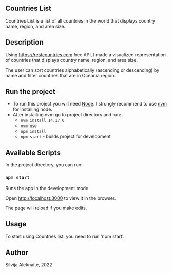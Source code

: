 ## Countries List

Countries List is a list of all countries in the world that displays country name, region, and area size.

## Description

Using https://restcountries.com free API, I made a visualized representation of countries that displays country name, region, and area size.

The user can sort countries alphabetically (ascending or descending) by name and filter countries that are in Oceania region.

## Run the project

- To run this project you will need [Node](https://nodejs.org/en/). I strongly recommend to use [nvm](https://github.com/nvm-sh/nvm) for installing node.
- After installing nvm go to project directory and run:
  - `nvm install 14.17.0`
  - `nvm use`
  - `npm install`
  - `npm start` - builds project for development

## Available Scripts

In the project directory, you can run:

### `npm start`

Runs the app in the development mode.

Open [http://localhost:3000](http://localhost:3000) to view it in the browser.

The page will reload if you make edits.
## Usage

To start using Countries list, you need to run 'npm start'.

## Author

Silvija Aleknaitė, 2022